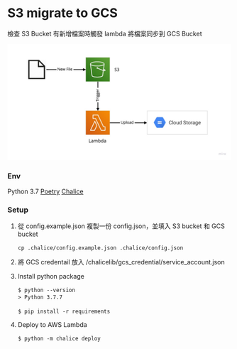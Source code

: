 # S3 migrate to GCS

檢查 S3 Bucket 有新增檔案時觸發 lambda 將檔案同步到 GCS Bucket

![Flow](/images/flow.jpg)


### Env
Python 3.7
[Poetry](https://github.com/python-poetry/poetry)
[Chalice](https://github.com/aws/chalice)


### Setup

1. 從 config.example.json 複製一份 config.json，並填入 S3 bucket 和 GCS bucket

   ```
   cp .chalice/config.example.json .chalice/config.json
   ```

2. 將 GCS credentail 放入 /chalicelib/gcs_credential/service_account.json

3. Install python package

   ```
   $ python --version
   > Python 3.7.7

   $ pip install -r requirements
   ```

4. Deploy to AWS Lambda

   ```
   $ python -m chalice deploy
   ```

